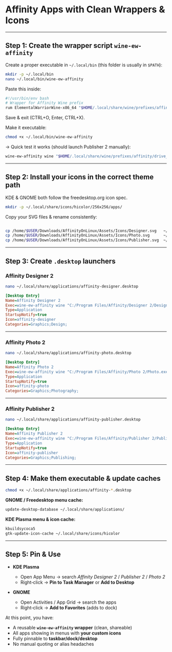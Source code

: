 # Affinity Apps with Clean Wrappers & Icons

---

## Step 1: Create the wrapper script `wine-ew-affinity`

Create a proper executable in `~/.local/bin` (this folder is usually in `$PATH`):

```bash
mkdir -p ~/.local/bin
nano ~/.local/bin/wine-ew-affinity
```

Paste this inside:

```bash
#!/usr/bin/env bash
# Wrapper for Affinity Wine prefix
rum ElementalWarriorWine-x86_64 "$HOME/.local/share/wine/prefixes/affinity/" "$@"
```

Save & exit (CTRL+O, Enter, CTRL+X).

Make it executable:

```bash
chmod +x ~/.local/bin/wine-ew-affinity
```

-> Quick test it works (should launch Publisher 2 manually):

```bash
wine-ew-affinity wine "$HOME/.local/share/wine/prefixes/affinity/drive_c/Program Files/Affinity/Publisher 2/Publisher.exe"
```

---

## Step 2: Install your icons in the correct theme path

KDE & GNOME both follow the freedesktop.org icon spec.

```bash
mkdir -p ~/.local/share/icons/hicolor/256x256/apps/
```

Copy your SVG files & rename consistently:

```bash

cp /home/$USER/Downloads/AffinityOnLinux/Assets/Icons/Designer.svg   ~/.local/share/icons/hicolor/256x256/apps/affinity-designer.svg
cp /home/$USER/Downloads/AffinityOnLinux/Assets/Icons/Photo.svg      ~/.local/share/icons/hicolor/256x256/apps/affinity-photo.svg
cp /home/$USER/Downloads/AffinityOnLinux/Assets/Icons/Publisher.svg  ~/.local/share/icons/hicolor/256x256/apps/affinity-publisher.svg
```

---

## Step 3: Create `.desktop` launchers

### Affinity Designer 2
```bash
nano ~/.local/share/applications/affinity-designer.desktop
```
```ini
[Desktop Entry]
Name=Affinity Designer 2
Exec=wine-ew-affinity wine "C:/Program Files/Affinity/Designer 2/Designer.exe"
Type=Application
StartupNotify=true
Icon=affinity-designer
Categories=Graphics;Design;
```

---

### Affinity Photo 2
```bash
nano ~/.local/share/applications/affinity-photo.desktop
```
```ini
[Desktop Entry]
Name=Affinity Photo 2
Exec=wine-ew-affinity wine "C:/Program Files/Affinity/Photo 2/Photo.exe"
Type=Application
StartupNotify=true
Icon=affinity-photo
Categories=Graphics;Photography;
```

---

### Affinity Publisher 2
```bash
nano ~/.local/share/applications/affinity-publisher.desktop
```
```ini
[Desktop Entry]
Name=Affinity Publisher 2
Exec=wine-ew-affinity wine "C:/Program Files/Affinity/Publisher 2/Publisher.exe"
Type=Application
StartupNotify=true
Icon=affinity-publisher
Categories=Graphics;Publishing;
```

---

## Step 4: Make them executable & update caches

```bash
chmod +x ~/.local/share/applications/affinity-*.desktop
```

**GNOME / Freedesktop menu cache:**
```bash
update-desktop-database ~/.local/share/applications/
```

**KDE Plasma menu & icon cache:**
```bash
kbuildsycoca5
gtk-update-icon-cache ~/.local/share/icons/hicolor
```

---

## Step 5: Pin & Use

- **KDE Plasma**
  - Open App Menu → search *Affinity Designer 2* / *Publisher 2* / *Photo 2*
  - Right‑click → **Pin to Task Manager** or **Add to Desktop**

- **GNOME**
  - Open Activities / App Grid → search the apps
  - Right‑click → **Add to Favorites** (adds to dock)

At this point, you have:
- A reusable **`wine-ew-affinity` wrapper** (clean, shareable)
- All apps showing in menus with **your custom icons**
- Fully pinnable to **taskbar/dock/desktop**
- No manual quoting or alias headaches

